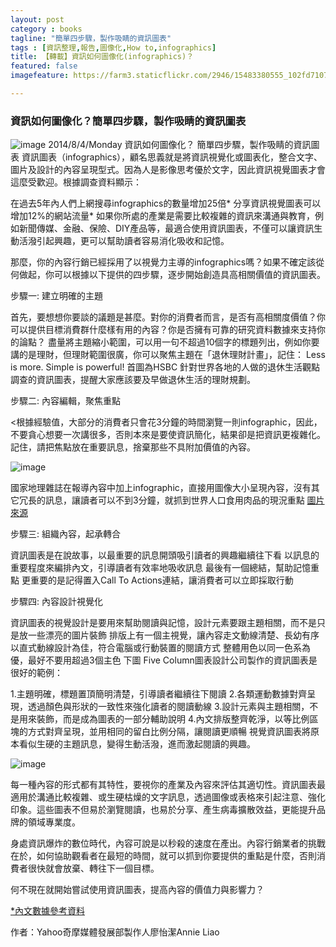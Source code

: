 ```yaml
---
layout: post
category : books 
tagline: "簡單四步驟，製作吸睛的資訊圖表"
tags : [資訊整理,報告,圖像化,How to,infographics]
title: 【轉載】資訊如何圖像化(infographics)？
featured: false
imagefeature: https://farm3.staticflickr.com/2946/15483380555_102fd71073_o.jpg

---
```


### 資訊如何圖像化？簡單四步驟，製作吸睛的資訊圖表
 
 ![image](https://farm4.staticflickr.com/3927/15296446250_1c1554fcaa_o.jpg)
2014/8/4/Monday 
資訊如何圖像化？
簡單四步驟，製作吸睛的資訊圖表
資訊圖表（infographics），顧名思義就是將資訊視覺化或圖表化，整合文字、圖片及設計的內容呈現型式。因為人是影像思考優於文字，因此資訊視覺圖表才會這麼受歡迎。根據調查資料顯示：

在過去5年內人們上網搜尋infographics的數量增加25倍*
分享資訊視覺圖表可以增加12%的網站流量*
如果你所處的產業是需要比較複雜的資訊來溝通與教育，例如新聞傳媒、金融、保險、DIY產品等，最適合使用資訊圖表，不僅可以讓資訊生動活潑引起興趣，更可以幫助讀者容易消化吸收和記憶。

那麼，你的內容行銷已經採用了以視覺力主導的infographics嗎？如果不確定該從何做起，你可以根據以下提供的四步驟，逐步開始創造具高相關價值的資訊圖表。



步驟一: 建立明確的主題

首先，要想想你要談的議題是甚麼。對你的消費者而言，是否有高相關度價值？你可以提供目標消費群什麼樣有用的內容？你是否擁有可靠的研究資料數據來支持你的論點？
盡量將主題縮小範圍，可以用一句不超過10個字的標題列出，例如你要講的是理財，但理財範圍很廣，你可以聚焦主題在「退休理財計畫」，記住： Less is more. Simple is powerful!
首圖為HSBC 針對世界各地的人做的退休生活觀點調查的資訊圖表，提醒大家應該要及早做退休生活的理財規劃。



步驟二: 內容編輯，聚焦重點

<根據經驗值，大部分的消費者只會花3分鐘的時間瀏覽一則infographic，因此，不要貪心想要一次講很多，否則本來是要使資訊簡化，結果卻是把資訊更複雜化。記住，請把焦點放在重要訊息，捨棄那些不具附加價值的內容。

![image](https://farm3.staticflickr.com/2950/15296449750_b07dd8d3d7_o.jpg)

國家地理雜誌在報導內容中加上infographic，直接用圖像大小呈現內容，沒有其它冗長的訊息，讓讀者可以不到3分鐘，就抓到世界人口食用肉品的現況重點
[圖片來源](http://visual.ly/food-thought)



步驟三: 組織內容，起承轉合

資訊圖表是在說故事，以最重要的訊息開頭吸引讀者的興趣繼續往下看
以訊息的重要程度來編排內文，引導讀者有效率地吸收訊息
最後有一個總結，幫助記憶重點
更重要的是記得置入Call To Actions連結，讓消費者可以立即採取行動


步驟四: 內容設計視覺化

資訊圖表的視覺設計是要用來幫助閱讀與記憶，設計元素要跟主題相關，而不是只是放一些漂亮的圖片裝飾
排版上有一個主視覺，讓內容走文動線清楚、長幼有序
以直式動線設計為佳，符合電腦或行動裝置的閱讀方式
整體用色以同一色系為優，最好不要用超過3個主色
下圖 Five Column圖表設計公司製作的資訊圖表是很好的範例：

1.主題明確，標題置頂簡明清楚，引導讀者繼續往下閱讀
2.各類運動數據對齊呈現，透過顏色與形狀的一致性來強化讀者的閱讀動線
3.設計元素與主題相關，不是用來裝飾，而是成為圖表的一部分輔助說明
4.內文排版整齊乾淨，以等比例區塊的方式對齊呈現，並用相同的留白比例分隔，讓閱讀更順暢
視覺資訊圖表將原本看似生硬的主題訊息，變得生動活潑，進而激起閱讀的興趣。

![image](https://farm3.staticflickr.com/2948/15296597527_738fc32a0d_o.jpg)


每一種內容的形式都有其特性，要視你的產業及內容來評估其適切性。資訊圖表最適用於溝通比較複雜、或生硬枯燥的文字訊息，透過圖像或表格來引起注意、強化印象。這些圖表不但易於瀏覽閱讀，也易於分享、產生病毒擴散效益，更能提升品牌的領域專業度。

身處資訊爆炸的數位時代，內容可說是以秒殺的速度在產出。內容行銷業者的挑戰在於，如何協助觀看者在最短的時間，就可以抓到你要提供的重點是什麼，否則消費者很快就會放棄、轉往下一個目標。

何不現在就開始嘗試使用資訊圖表，提高內容的價值力與影響力？



[*內文數據參考資料
](http://blog.slideshare.net/2013/12/16/5-steps-to-creating-a-powerful-infographic/)


作者：Yahoo奇摩媒體發展部製作人廖怡潔Annie Liao